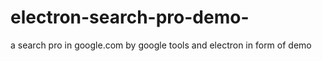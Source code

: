 # electron-search-pro-demo-
a search pro in google.com by google tools and electron in form of demo
